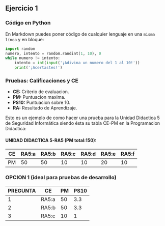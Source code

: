 ## **Ejercicio 1**

### **Código en Python**

En Markdown puedes poner código de cualquier lenguaje en una `misma línea` y en bloque:

```python
import random
numero, intento = random.randint(1, 10), 0
while numero != intento:
    intento = int(input('¡Adivina un numero del 1 al 10!'))
    print('¡Acertastes!')
```
    
### **Pruebas: Calificaciones y CE**

* **CE:** Criterio de evaluacion.
* **PM:** Puntuacion maxima.
* **PS10:** Puntuacion sobre 10.
* **RA:** Resultado de Aprendizaje.

Esto es un ejemplo de como hacer una prueba para la Unidad Didactica 5 de Seguridad Informática siendo ésta su tabla CE-PM en la Programacion Didactica:

#### **UNIDAD DIDACTICA 5-RA5 (PM total:150):**

| **CE**| **RA5:a** | **RA5:b** | **RA5:c** | **RA5:d** | **RA5:e** | **RA5:f** |
|-------|-----------|-----------|-----------|-----------|-----------|-----------|
|   PM  |    50     |     50    |     10    |     10    |     20    |     10    |

### **OPCION 1 (ideal para pruebas de desarrollo)**


| **PREGUNTA**| **CE** | **PM** | **PS10** |
|-------------|--------|--------|----------|
|      1      |  RA5:a |   50   |    3.3   |
|      2      |  RA5:b |   50   |    3.3   |
|      3      |  RA5:c |   10   |     1    |

